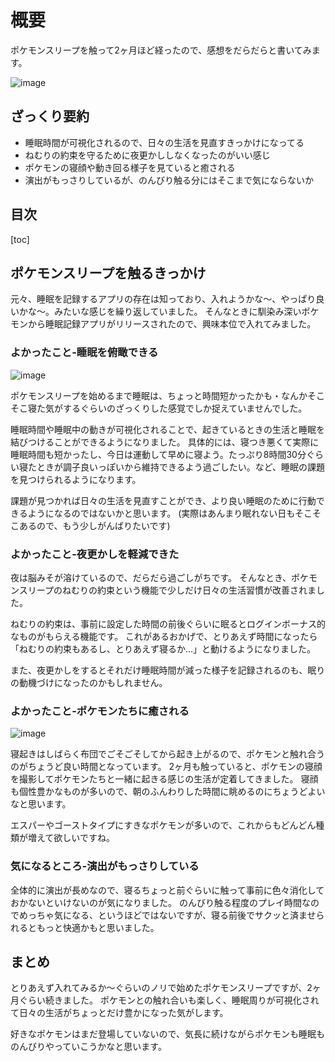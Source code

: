 # 概要

ポケモンスリープを触って2ヶ月ほど経ったので、感想をだらだらと書いてみます。

![image](https://github.com/a-pompom/BlogArticle/assets/43694794/b3307593-eeb3-405a-af1a-213f81893ff3)

## ざっくり要約

* 睡眠時間が可視化されるので、日々の生活を見直すきっかけになってる
* ねむりの約束を守るために夜更かししなくなったのがいい感じ
* ポケモンの寝顔や動き回る様子を見ていると癒される
* 演出がもっさりしているが、のんびり触る分にはそこまで気にならないか

## 目次

[toc]

## ポケモンスリープを触るきっかけ

元々、睡眠を記録するアプリの存在は知っており、入れようかな〜、やっぱり良いかな〜。みたいな感じを繰り返していました。
そんなときに馴染み深いポケモンから睡眠記録アプリがリリースされたので、興味本位で入れてみました。

### よかったこと-睡眠を俯瞰できる

![image](https://github.com/a-pompom/BlogArticle/assets/43694794/389b166f-3eb7-43fd-bd34-c98c62493c09)

ポケモンスリープを始めるまで睡眠は、ちょっと時間短かったかも・なんかそこそこ寝た気がするぐらいのざっくりした感覚でしか捉えていませんでした。

睡眠時間や睡眠中の動きが可視化されることで、起きているときの生活と睡眠を結びつけることができるようになりました。
具体的には、寝つき悪くて実際に睡眠時間も短かったし、今日は運動して早めに寝よう。たっぷり8時間30分ぐらい寝たときが調子良いっぽいから維持できるよう過ごしたい。など、睡眠の課題を見つけられるようになります。

課題が見つかれば日々の生活を見直すことができ、より良い睡眠のために行動できるようになるのではないかと思います。
(実際はあんまり眠れない日もそこそこあるので、もう少しがんばりたいです)

### よかったこと-夜更かしを軽減できた

夜は脳みそが溶けているので、だらだら過ごしがちです。
そんなとき、ポケモンスリープのねむりの約束という機能で少しだけ日々の生活習慣が改善されました。

ねむりの約束は、事前に設定した時間の前後ぐらいに眠るとログインボーナス的なものがもらえる機能です。
これがあるおかげで、とりあえず時間になったら「ねむりの約束もあるし、とりあえず寝るか...」と動けるようになりました。

また、夜更かしをするとそれだけ睡眠時間が減った様子を記録されるのも、眠りの動機づけになったのかもしれません。

### よかったこと-ポケモンたちに癒される

![image](https://github.com/a-pompom/BlogArticle/assets/43694794/512d9059-c65d-42f2-aabd-c1da33403d03)

寝起きはしばらく布団でごそごそしてから起き上がるので、ポケモンと触れ合うのがちょうど良い時間となっています。
2ヶ月も触っていると、ポケモンの寝顔を撮影してポケモンたちと一緒に起きる感じの生活が定着してきました。
寝顔も個性豊かなものが多いので、朝のふんわりした時間に眺めるのにちょうどよいなと思います。

エスパーやゴーストタイプにすきなポケモンが多いので、これからもどんどん種類が増えて欲しいですね。

### 気になるところ-演出がもっさりしている

全体的に演出が長めなので、寝るちょっと前ぐらいに触って事前に色々消化しておかないといけないのが気になりました。
のんびり触る程度のプレイ時間なのでめっちゃ気になる、というほどではないですが、寝る前後でサクッと済ませられるともっと快適かもと思いました。

## まとめ

とりあえず入れてみるか〜ぐらいのノリで始めたポケモンスリープですが、2ヶ月ぐらい続きました。
ポケモンとの触れ合いも楽しく、睡眠周りが可視化されて日々の生活がちょっとだけ豊かになった気がします。

好きなポケモンはまだ登場していないので、気長に続けながらポケモンも睡眠ものんびりやっていこうかなと思います。